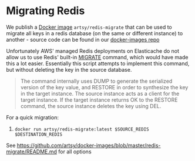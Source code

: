 # Migrating Redis

We publish a [Docker image](https://hub.docker.com/r/artsy/redis-migrate) `artsy/redis-migrate` that can be used to migrate all keys in a redis database (on the same or different instance) to another - source code can be found in our [docker-images repo](https://github.com/artsy/docker-images/tree/master/redis-migrate)

Unfortunately AWS' managed Redis deployments on Elasticache do not allow us to use Redis' built-in [MIGRATE](https://redis.io/commands/migrate) command, which would have made this a lot easier.  Essentially this script attempts to implement this command, but without deleting the key in the source database.

> The command internally uses DUMP to generate the serialized version of the key value, and RESTORE in order to synthesize the key in the target instance. The source instance acts as a client for the target instance. If the target instance returns OK to the RESTORE command, the source instance deletes the key using DEL.

For a quick migration:

1) `docker run artsy/redis-migrate:latest $SOURCE_REDIS $DESTINATION_REDIS`

See https://github.com/artsy/docker-images/blob/master/redis-migrate/README.md for all options
